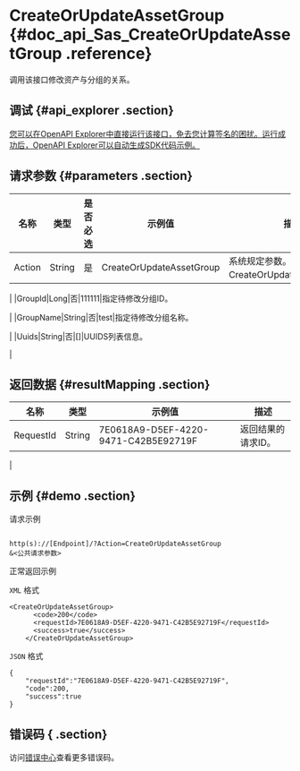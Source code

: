 # CreateOrUpdateAssetGroup {#doc_api_Sas_CreateOrUpdateAssetGroup .reference}

调用该接口修改资产与分组的关系。

## 调试 {#api_explorer .section}

[您可以在OpenAPI Explorer中直接运行该接口，免去您计算签名的困扰。运行成功后，OpenAPI Explorer可以自动生成SDK代码示例。](https://api.aliyun.com/#product=Sas&api=CreateOrUpdateAssetGroup&type=RPC&version=2018-12-03)

## 请求参数 {#parameters .section}

|名称|类型|是否必选|示例值|描述|
|--|--|----|---|--|
|Action|String|是|CreateOrUpdateAssetGroup|系统规定参数。取值：CreateOrUpdateAssetGroup。

 |
|GroupId|Long|否|111111|指定待修改分组ID。

 |
|GroupName|String|否|test|指定待修改分组名称。

 |
|Uuids|String|否|\[\]|UUIDS列表信息。

 |

## 返回数据 {#resultMapping .section}

|名称|类型|示例值|描述|
|--|--|---|--|
|RequestId|String|7E0618A9-D5EF-4220-9471-C42B5E92719F|返回结果的请求ID。

 |

## 示例 {#demo .section}

请求示例

``` {#request_demo}

http(s)://[Endpoint]/?Action=CreateOrUpdateAssetGroup
&<公共请求参数>

```

正常返回示例

`XML` 格式

``` {#xml_return_success_demo}
<CreateOrUpdateAssetGroup>
	  <code>200</code>
	  <requestId>7E0618A9-D5EF-4220-9471-C42B5E92719F</requestId>
	  <success>true</success>
    </CreateOrUpdateAssetGroup>
```

`JSON` 格式

``` {#json_return_success_demo}
{
	"requestId":"7E0618A9-D5EF-4220-9471-C42B5E92719F",
	"code":200,
	"success":true
}
```

## 错误码 { .section}

访问[错误中心](https://error-center.alibabacloud.com/status/product/Sas)查看更多错误码。

